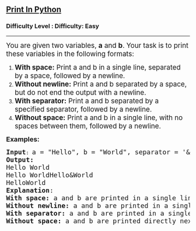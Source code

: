 <h2><a href="https://www.geeksforgeeks.org/problems/print-in-python/1?page=7&status=unsolved&sortBy=accuracy">Print In Python</a></h2><h3>Difficulty Level : Difficulty: Easy</h3><hr><div class="problems_problem_content__Xm_eO"><p><span style="font-size: 14pt;">You are given two variables, <strong>a</strong> and <strong>b</strong>. Your task is to print these variables in the following formats:</span></p>
<ol>
<li><span style="font-size: 14pt;"><strong>With space:</strong> Print a and b in a single line, separated by a space, followed by a newline.</span></li>
<li><span style="font-size: 14pt;"><strong>Without newline:</strong> Print a and b separated by a space, but do not end the output with a newline.</span></li>
<li><span style="font-size: 14pt;"><strong>With separator:</strong> Print a and b separated by a specified separator, followed by a newline.</span></li>
<li><span style="font-size: 14pt;"><strong>Without space:</strong> Print a and b in a single line, with no spaces between them, followed by a newline.</span></li>
</ol>
<p><span style="font-size: 18px;"><strong>Examples:</strong></span></p>
<pre><span style="font-size: 18px;"><strong>Input</strong></span>: <span style="font-size: 18px;">a = "Hello", b = "World", separator = '&amp;'
<strong>Output:</strong> <br>Hello World<br></span><span style="font-size: 18px;">Hello WorldHello&amp;World<br>HelloWorld
<strong>Explanation</strong>: <br><strong>With space:</strong> a and b are printed in a single line with a space separating them. (Hello World)
<strong>Without newline:</strong> a and b are printed in a single line with a space separating them, but no newline is added after. (Hello World with no newline).
<strong>With separator: </strong>a and b are printed in a single line, separated by the given separator character. (Hello&amp;World)
<strong>Without space: </strong>a and b are printed directly next to each other with no space between them. (HelloWorld)</span></pre></div>